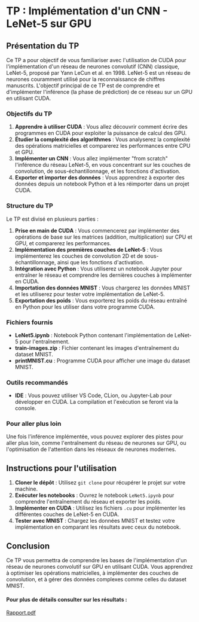 # TP : Implémentation d'un CNN - LeNet-5 sur GPU

## Présentation du TP

Ce TP a pour objectif de vous familiariser avec l'utilisation de CUDA pour l'implémentation d'un réseau de neurones convolutif (CNN) classique, LeNet-5, proposé par Yann LeCun et al. en 1998. LeNet-5 est un réseau de neurones couramment utilisé pour la reconnaissance de chiffres manuscrits. L'objectif principal de ce TP est de comprendre et d'implémenter l'inférence (la phase de prédiction) de ce réseau sur un GPU en utilisant CUDA.

### Objectifs du TP

1. **Apprendre à utiliser CUDA** : Vous allez découvrir comment écrire des programmes en CUDA pour exploiter la puissance de calcul des GPU.
2. **Étudier la complexité des algorithmes** : Vous analyserez la complexité des opérations matricielles et comparerez les performances entre CPU et GPU.
3. **Implémenter un CNN** : Vous allez implémenter "from scratch" l'inférence du réseau LeNet-5, en vous concentrant sur les couches de convolution, de sous-échantillonnage, et les fonctions d'activation.
4. **Exporter et importer des données** : Vous apprendrez à exporter des données depuis un notebook Python et à les réimporter dans un projet CUDA.


### Structure du TP

Le TP est divisé en plusieurs parties :

1. **Prise en main de CUDA** : Vous commencerez par implémenter des opérations de base sur les matrices (addition, multiplication) sur CPU et GPU, et comparerez les performances.
2. **Implémentation des premières couches de LeNet-5** : Vous implémenterez les couches de convolution 2D et de sous-échantillonnage, ainsi que les fonctions d'activation.
3. **Intégration avec Python** : Vous utiliserez un notebook Jupyter pour entraîner le réseau et comprendre les dernières couches à implémenter en CUDA.
4. **Importation des données MNIST** : Vous chargerez les données MNIST et les utiliserez pour tester votre implémentation de LeNet-5.
5. **Exportation des poids** : Vous exporterez les poids du réseau entraîné en Python pour les utiliser dans votre programme CUDA.

### Fichiers fournis

- **LeNet5.ipynb** : Notebook Python contenant l'implémentation de LeNet-5 pour l'entraînement.
- **train-images.zip** : Fichier contenant les images d'entraînement du dataset MNIST.
- **printMNIST.cu** : Programme CUDA pour afficher une image du dataset MNIST.

### Outils recommandés

- **IDE** : Vous pouvez utiliser VS Code, CLion, ou Jupyter-Lab pour développer en CUDA. La compilation et l'exécution se feront via la console.

### Pour aller plus loin

Une fois l'inférence implémentée, vous pouvez explorer des pistes pour aller plus loin, comme l'entraînement du réseau de neurones sur GPU, ou l'optimisation de l'attention dans les réseaux de neurones modernes.

## Instructions pour l'utilisation

1. **Cloner le dépôt** : Utilisez `git clone` pour récupérer le projet sur votre machine.
2. **Exécuter les notebooks** : Ouvrez le notebook `LeNet5.ipynb` pour comprendre l'entraînement du réseau et exporter les poids.
3. **Implémenter en CUDA** : Utilisez les fichiers `.cu` pour implémenter les différentes couches de LeNet-5 en CUDA.
4. **Tester avec MNIST** : Chargez les données MNIST et testez votre implémentation en comparant les résultats avec ceux du notebook.

## Conclusion

Ce TP vous permettra de comprendre les bases de l'implémentation d'un réseau de neurones convolutif sur GPU en utilisant CUDA. Vous apprendrez à optimiser les opérations matricielles, à implémenter des couches de convolution, et à gérer des données complexes comme celles du dataset MNIST.

#### Pour plus de détails consulter sur les résultats :  
[Rapport.pdf](./Rapport.pdf)
